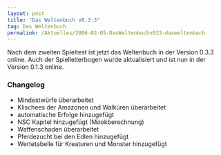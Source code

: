```yaml
---
layout: post
title: "Das Weltenbuch v0.3.3"
tag: Das Weltenbuch
permalink: /Aktuelles/2006-02-05-DasWeltenbuchv033-dasweltenbuch
---
```


Nach dem zweiten Spieltest ist jetzt das Weltenbuch in der Version 0.3.3 online. Auch der Spielleiterbogen wurde aktualisiert und ist nun in der Version 0.1.3 online.

### Changelog

- Mindestwürfe überarbeitet
- Klischees der Amazonen und Walküren überarbeitet
- automatische Erfolge hinzugefügt
- NSC Kapitel hinzugefügt (Mookberechnung)
- Waffenschaden überarbeitet
- Pferdezucht bei den Edlen hinzugefügt
- Wertetabelle für Kreaturen und Monster hinzugefügt


